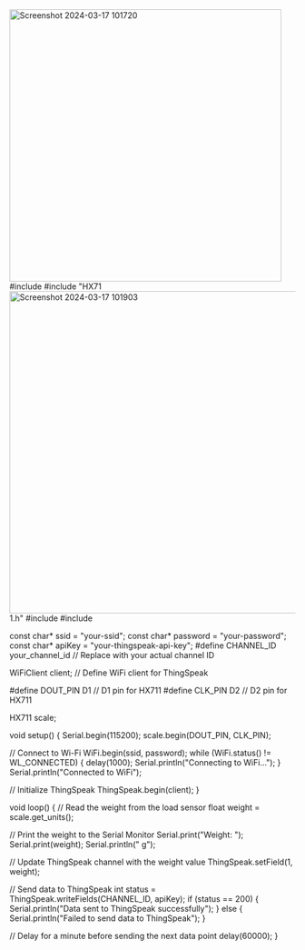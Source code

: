 <img width="479" alt="Screenshot 2024-03-17 101720" src="https://github.com/Manojdivi/BH145/assets/152006631/59d15074-6ace-4ce9-9c35-c69e211f5a5a">
#include <Wire.h>
#include "HX71<img width="567" alt="Screenshot 2024-03-17 101903" src="https://github.com/Manojdivi/BH145/assets/152006631/43aadae8-f82f-46df-8257-e1c41a4beaca">
1.h"
#include <ESP8266WiFi.h>
#include <ThingSpeak.h>

const char* ssid = "your-ssid";
const char* password = "your-password";
const char* apiKey = "your-thingspeak-api-key";
#define CHANNEL_ID your_channel_id  // Replace with your actual channel ID

WiFiClient client;  // Define WiFi client for ThingSpeak

#define DOUT_PIN D1  // D1 pin for HX711
#define CLK_PIN D2   // D2 pin for HX711

HX711 scale;

void setup() {
  Serial.begin(115200);
  scale.begin(DOUT_PIN, CLK_PIN);
  
  // Connect to Wi-Fi
  WiFi.begin(ssid, password);
  while (WiFi.status() != WL_CONNECTED) {
    delay(1000);
    Serial.println("Connecting to WiFi...");
  }
  Serial.println("Connected to WiFi");

  // Initialize ThingSpeak
  ThingSpeak.begin(client);
}

void loop() {
  // Read the weight from the load sensor
  float weight = scale.get_units();

  // Print the weight to the Serial Monitor
  Serial.print("Weight: ");
  Serial.print(weight);
  Serial.println(" g");

  // Update ThingSpeak channel with the weight value
  ThingSpeak.setField(1, weight);

  // Send data to ThingSpeak
  int status = ThingSpeak.writeFields(CHANNEL_ID, apiKey);
  if (status == 200) {
    Serial.println("Data sent to ThingSpeak successfully");
  } else {
    Serial.println("Failed to send data to ThingSpeak");
  }

  // Delay for a minute before sending the next data point
  delay(60000);
}
